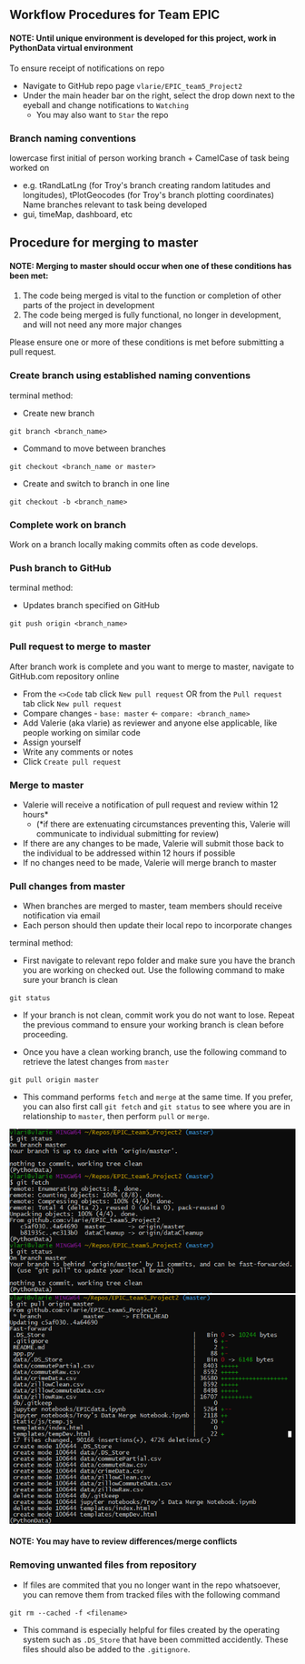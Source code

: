 ## Workflow Procedures for Team EPIC

#### NOTE:  Until unique environment is developed for this project, work in PythonData virtual environment

To ensure receipt of notifications on repo
	
- Navigate to GitHub repo page `vlarie/EPIC_team5_Project2`
- Under the main header bar on the right, select the drop down next to the eyeball and change notifications to `Watching`
  - You may also want to `Star` the repo 


### Branch naming conventions
lowercase first initial of person working branch + CamelCase of task being worked on
- e.g. tRandLatLng (for Troy's branch creating random latitudes and longitudes), tPlotGeocodes (for Troy's branch plotting coordinates)
Name branches relevant to task being developed
- gui, timeMap, dashboard, etc
	
	
	
## Procedure for merging to master
#### NOTE:  Merging to master should occur when one of these conditions has been met:
1. The code being merged is vital to the function or completion of other parts of the project in development
2. The code being merged is fully functional, no longer in development, and will not need any more major changes

Please ensure one or more of these conditions is met before submitting a pull request.
	
	
	
### Create branch using established naming conventions
terminal method:
- Create new branch

`git branch <branch_name>`

- Command to move between branches

`git checkout <branch_name or master>`

- Create and switch to branch in one line

`git checkout -b <branch_name>`



### Complete work on branch 
Work on a branch locally making commits often as code develops.



### Push branch to GitHub
terminal method:
- Updates branch specified on GitHub

`git push origin <branch_name>`



### Pull request to merge to master
After branch work is complete and you want to merge to master, navigate to GitHub.com repository online
- From the `<>Code` tab click `New pull request`   OR   from the `Pull request` tab click `New pull request`
- Compare changes - `base: master`   <-   `compare: <branch_name>`
- Add Valerie (aka vlarie) as reviewer and anyone else applicable, like people working on similar code
- Assign yourself
- Write any comments or notes
- Click `Create pull request`



### Merge to master
- Valerie will receive a notification of pull request and review within 12 hours* 
  - (*if there are extenuating circumstances preventing this, Valerie will communicate to individual submitting for review)
- If there are any changes to be made, Valerie will submit those back to the individual to be addressed within 12 hours if possible
- If no changes need to be made, Valerie will merge branch to master
	
	
	
### Pull changes from master	
- When branches are merged to master, team members should receive notification via email
- Each person should then update their local repo to incorporate changes

terminal method:	
- First navigate to relevant repo folder and make sure you have the branch you are working on checked out.  Use the following command to make sure your branch is clean

`git status`

  - If your branch is not clean, commit work you do not want to lose. Repeat the previous command to ensure your working branch is clean before proceeding.

- Once you have a clean working branch, use the following command to retrieve the latest changes from `master`

`git pull origin master`

  * This command performs `fetch` and `merge` at the same time.  If you prefer, you can also first call `git fetch` and `git status` to see where you are in relationship to `master`, then perform `pull` or `merge`.  

![GitFetch](https://github.com/vlarie/EPIC_team5_Project2/blob/master/notes/gitStatus1.PNG)
![GitPull](https://github.com/vlarie/EPIC_team5_Project2/blob/master/notes/gitStatus2.PNG)

#### NOTE: You may have to review differences/merge conflicts



### Removing unwanted files from repository
- If files are commited that you no longer want in the repo whatsoever, you can remove them from tracked files with the following command

`git rm --cached -f <filename>`

  * This command is especially helpful for files created by the operating system such as `.DS_Store` that have been committed accidently.  These files should also be added to the `.gitignore`.
